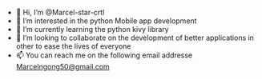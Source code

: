 - 👋 Hi, I’m @Marcel-star-crtl
- 👀 I’m interested in the python Mobile app development 
- 🌱 I’m currently learning the python kivy library
- 💞️ I’m looking to collaborate on the development of better applications in other to ease the lives of everyone 
- 📫 You can reach me on the following email addresse Marcelngong50@gmail.com

<!---
Marcel-star-crtl/Marcel-star-crtl is a ✨ special ✨ repository because its `README.md` (this file) appears on your GitHub profile.
You can click the Preview link to take a look at your changes.
--->
